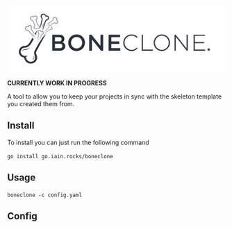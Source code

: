 <p align="center">
    <img src="boneclone-logo.jpeg" alt="Boneclone" /> 
</p>

**CURRENTLY WORK IN PROGRESS**

A tool to allow you to keep your projects in sync with the skeleton template you created them from.

## Install

To install you can just run the following command

`go install go.iain.rocks/boneclone`

## Usage

`boneclone -c config.yaml`

## Config